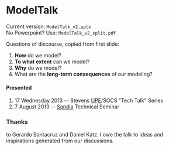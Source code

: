 ModelTalk
=========
Current version: `ModelTalk_v2.pptx`  
No Powerpoint? Use: `ModelTalk_v2_split.pdf`

Questions of discourse, copied from first slide:

1. **How** do we model?
2. **To what extent** can we model?
3. **Why** do we model?
4. What are the **long-term consequences** of our modeling?

#### Presented
1. 17 Wednesday 2013 -- Stevens [UPE](http://upe.acm.org "Upsilon Pi Epsilon")/SOCS "Tech Talk" Series
2. 7 August 2013 -- [Sandia](http://www.sandia.gov "Sandia National Laboratories") Technical Seminar

### Thanks
to Gerardo Santacruz and Daniel Katz.  I owe the talk to ideas and inspirations generated from our discussions.

